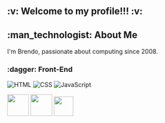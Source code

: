 <h2> :v: Welcome to my profile!!! :v: </h2>
<h2> :man_technologist: About Me </h2>
<p> I'm Brendo, passionate about computing since 2008. <p>

<h3> :dagger: Front-End </h3>

![HTML](https://img.shields.io/badge/-HTML-323330?style=flat&logo=HTML5)
![CSS](https://img.shields.io/badge/-CSS-323330?style=flat&logo=CSS3&logoColor=1572B6)
![JavaScript](https://img.shields.io/badge/-JavaScript-323330?style=flat&logo=javascript)

<section display="inline-block">
<img src="https://cdn.jsdelivr.net/gh/devicons/devicon/icons/html5/html5-plain-wordmark.svg" width="50px" heigth="30px" />
<img src="https://cdn.jsdelivr.net/gh/devicons/devicon/icons/css3/css3-plain-wordmark.svg" width="50px" heigth="30px" />
<img src="https://cdn.jsdelivr.net/gh/devicons/devicon/icons/javascript/javascript-plain.svg" width="45px" heigth="30px" />
</section>
